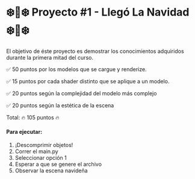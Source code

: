 # ❄️🎅❄️ Proyecto #1 - Llegó La Navidad ❄️🎅❄️
El objetivo de éste proyecto es demostrar los conocimientos adquiridos durante la primera mitad del curso.

✅ 50 puntos por los modelos que se cargue y renderize.

✅ 15 puntos por cada shader distinto que se aplique a un modelo. 

✅ 20 puntos según la complejidad del modelo más complejo 

✅ 20 puntos según la estética de la escena 

Total: 🔥 105 puntos 🔥


#### Para ejecutar:
1. ¡Descomprimir objetos!
2. Correr el main.py
3. Seleccionar opción 1
4. Esperar a que se genere el archivo
5. Observar la escena navideña
